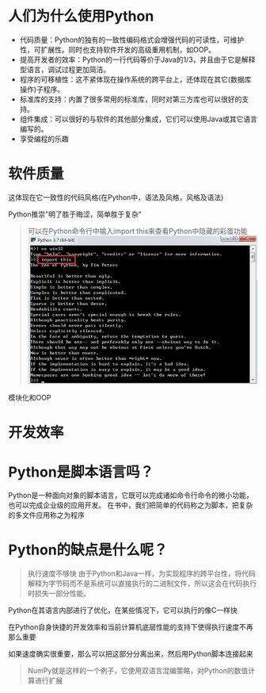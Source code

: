 # 人们为什么使用Python
* 代码质量：Python的独有的一致性编码格式会增强代码的可读性，可维护性，可扩展性。同时也支持软件开发的高级重用机制，如OOP。
* 提高开发者的效率：Python的一行代码等价于Java的1/3，并且由于它是解释型语言，调试过程更加简洁。
* 程序的可移植性：这不紧体现在操作系统的跨平台上，还体现在其它(数据库操作)子程序。
* 标准库的支持：内置了很多常用的标准库，同时对第三方库也可以很好的支持。
* 组件集成：可以很好的与软件的其他部分集成，它们可以使用Java或其它语言编写的。
* 享受编程的乐趣
# 软件质量
这体现在它一致性的代码风格(在Python中，语法及风格，风格及语法)

Python推崇"明了胜于晦涩，简单胜于复杂"

> 可以在Python命令行中输入import this来查看Python中隐藏的彩蛋功能
> ![import this](static/img/1_1.png)

模块化和OOP

# 开发效率


# Python是脚本语言吗？
Python是一种面向对象的脚本语言，它既可以完成诸如命令行命令的微小功能，也可以完成企业级的应用开发。
在书中，我们把简单的代码称之为脚本，把复杂的多文件应用称之为程序

# Python的缺点是什么呢？
> 执行速度不够快
由于Python和Java一样，为实现程序的跨平台性，将代码解释为字节码而不是系统可以直接执行的二进制文件，所以这会在代码执行时损失一部分性能。

Python在其语言内部进行了优化，在某些情况下，它可以执行的像C一样快

在Python自身快捷的开发效率和当前计算机底层性能的支持下使得执行速度不再那么重要

如果速度确实很重要，那么可以把这部分分离出来，然后用Python脚本连接起来
> NumPy就是这样的一个例子，它使用双语言混编策略，对Python的数值计算进行扩展
